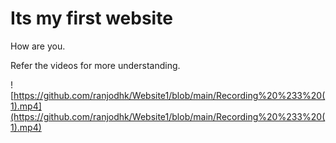 # Its my first website

How are you.

Refer the videos for more understanding.

![https://github.com/ranjodhk/Website1/blob/main/Recording%20%233%20(1).mp4](https://github.com/ranjodhk/Website1/blob/main/Recording%20%233%20(1).mp4)

